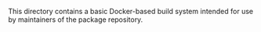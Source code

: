 This directory contains a basic Docker-based build system intended for use by maintainers of the package repository.
